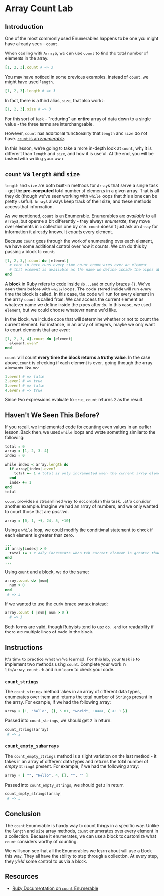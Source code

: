 # Array Count Lab

## Introduction

One of the most commonly used Enumerables happens to be one you might have
already seen - `count`.

When dealing with `Array`s, we can use `count` to find the total number of
elements in the array.

```rb
[1, 2, 3].count # => 3
```

You may have noticed in some previous examples, instead of `count`, we might
have used `length`.

```rb
[1, 2, 3].length # => 3
```

In fact, there is a third alias, `size`, that also works:

```rb
[1, 2, 3].size # => 3
```

For this sort of task - "reducing" an **entire** array of data down to a single
value - the three terms are interchangeable.

However, `count` has additional functionality that `length` and `size` do not
have. [`count` is an _Enumerable_][count].

In this lesson, we're going to take a more in-depth look at `count`, why it is
different than `length` and `size`, and how it is useful. At the end, you will
be tasked with writing your own 

## `count` vs `length` and `size`

`length` and `size` are both built-in methods for `Array`s that serve a single
task - get the **pre-computed** total number of elements in a given array. That
is all they do (though we've seen working with `while` loops that this alone can
be pretty useful). `Array`s always keep track of their size, and these methods
access that information.

As we mentioned, `count` is an Enumerable. Enumerables are _available_ to all
`Array`s, but operate a bit differently - they always _enumerate_; they move
over elements in a collection one by one. `count` doesn't just ask an `Array` for
information it already knows. It _counts_ every element.

Because `count` goes through the work of enumerating over each element, we have
some additional control over _how_ it counts. We can do this by passing a
block to `count`.

```rb
[1, 2, 3,].count do |element|
  # code in here runs every time count enumerates over an element
  # that element is available as the name we define inside the pipes above
end
```

A **block** in Ruby refers to code inside `do...end` or curly braces `{}`. We've
seen them before with `while` loops. The code stored inside will run every time
the block is called. In this case, the code will run for every element in the
array `count` is called from. We can access the current element as whatever name
we define inside the pipes after `do`. In this case, we used `element`, but we
could choose whatever name we'd like.

In the block, we include code that will determine whether or not to count the
current element. For instance, in an array of integers, maybe we only want to
count elements that are _even_:

```rb
[1, 2, 3, 4].count do |element|
  element.even?
end
```

`count` will count **every time the block returns a truthy value**. In the case
above, `count` is checking if each element is even, going through the array
elements like so:

```rb
1.even? # => false
2.even? # => true
3.even? # => false
4.even? # => true
```

Since two expressions evaluate to `true`, `count` returns `2` as
the result.

## Haven't We Seen This Before?

If you recall, we implemented code for counting even values in an earlier
lesson. Back then, we used `while` loops and wrote something similar to the
following:

```rb
total = 0
array = [1, 2, 3, 4]
index = 0

while index < array.length do
  if array[index].even?
    total += 1 # total is only incremented when the current array element is even
  end
  index += 1
end
total
```

`count` provides a streamlined way to accomplish this task. Let's consider
another example. Imagine we had an array of numbers, and we only wanted to count
those that are _positive_.

```rb
array = [0, 1, -9, 24, 5, -10]
```

Using a `while` loop, we could modify the conditional statement to check if each
element is greater than zero.

```rb
...
if array[index] > 0
  total += 1 # only increments when teh current element is greater than zero
end
...
```

Using `count` and a block, we do the same:

```rb
array.count do |num|
  num > 0
end
 # => 3
```

If we wanted to use the curly brace syntax instead:

```rb
array.count { |num| num > 0 }
  # => 3
```

Both forms are valid, though Rubyists tend to use `do..end` for readability if
there are multiple lines of code in the block.

## Instructions

It's time to practice what we've learned. For this lab, your task is to
implement two methods using `count`. Complete your work in `lib/array_count.rb`
and run `learn` to check your code.

### `count_strings`

The `count_strings` method takes in an array of different data types, enumerates
over them and returns the total number of `String`s present in the array. For
example, if we had the following array:

```rb
array = [1, "hello", [], 5.01, "world", :name, { a: 1 }]
```

Passed into `count_strings`, we should get `2` in return.

```rb
count_strings(array)
 # => 2
```

### `count_empty_subarrays`

The `count_empty_strings` method is a slight variation on the last method - it
takes in an array of different data types and returns the total number of
_empty_ `String`s present. For example, if we had the
following array:

```rb
array = [ "", "Hello", 4, [], "", "" ]
```

Passed into `count_empty_strings`, we should get `3` in return.

```rb
count_empty_strings(array)
 # => 3
```

## Conclusion

The `count` Enumerable is handy way to count things in a specific way. Unlike
the `length` and `size` array methods, `count` enumerates over every element in
a collection. Because it enumerates, we can use a block to customize
what `count` considers worthy of counting.

We will soon see that all the Enumerables we learn about will use a block this
way. They all have the ability to step through a collection. At every step, they
_yield_ some control to us via a block.

## Resources

- [Ruby Documentation on `count` Enumerable][count]

[count]: https://ruby-doc.org/core-2.7.0/Enumerable.html#method-i-count
